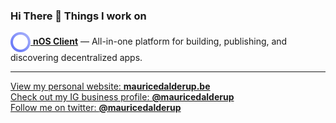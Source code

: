 ### Hi There 👋 Things I work on

[<img src="https://github.com/nos/visual-identity/blob/master/nos%20logo.png" width="32" height="32" align="center"> **nOS Client**](https://github.com/nos/client) — All-in-one platform for building, publishing, and discovering decentralized apps.

---

[View my personal website: **mauricedalderup.be**](https://mauricedalderup.be/)  
[Check out my IG business profile: **@mauricedalderup**](https://www.instagram.com/mauricedalderup/)  
[Follow me on twitter: **@mauricedalderup**](https://twitter.com/mauricedalderup)  


<!--
**DalderupMaurice/DalderupMaurice** is a ✨ _special_ ✨ repository because its `README.md` (this file) appears on your GitHub profile.

Here are some ideas to get you started:

- 🔭 I’m currently working on ...
- 🌱 I’m currently learning ...
- 👯 I’m looking to collaborate on ...
- 🤔 I’m looking for help with ...
- 💬 Ask me about ...
- 📫 How to reach me: ...
- 😄 Pronouns: ...
- ⚡ Fun fact: ...
-->
